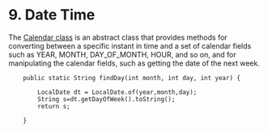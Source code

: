 # 9. Date Time

The [Calendar class](https://docs.oracle.com/javase/7/docs/api/java/util/Calendar.html) is an abstract class that provides methods for converting between a specific instant in time and a set of calendar fields such as YEAR, MONTH, DAY\_OF\_MONTH, HOUR, and so on, and for manipulating the calendar fields, such as getting the date of the next week.

```text
    public static String findDay(int month, int day, int year) {
        
        LocalDate dt = LocalDate.of(year,month,day);
        String s=dt.getDayOfWeek().toString();
        return s;
        
    }
```



